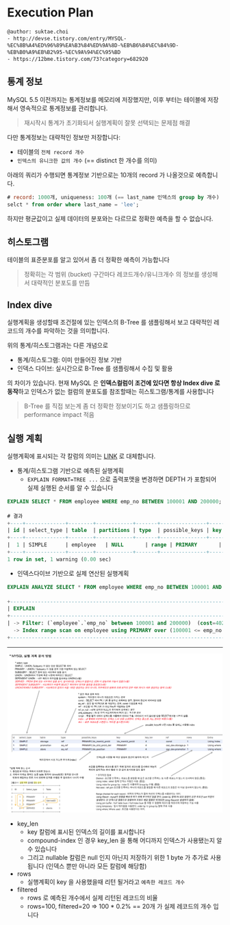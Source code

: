 # Execution Plan

```
@author: suktae.choi
- http://devse.tistory.com/entry/MYSQL-%EC%8B%A4%ED%96%89%EA%B3%84%ED%9A%8D-%EB%B6%84%EC%84%9D-%EB%B0%A9%EB%B2%95-%EC%9A%94%EC%95%BD
- https://12bme.tistory.com/73?category=682920
```

## 통계 정보

MySQL 5.5 이전까지는 통계정보를 메모리에 저장했지만, 이후 부터는 테이블에 저장해서 영속적으로 통계정보를 관리합니다.

> 재시작시 통계가 초기화되서 실행계획이 잘못 선택되는 문제점 해결

다만 통계정보는 대략적인 정보만 저장합니다:

- 테이블의 `전체 record 개수`
- `인덱스의 유니크한 값의 개수` (== distinct 한 개수를 의미)

아래의 쿼리가 수행되면 통계정보 기반으로는 10개의 record 가 나올것으로 예측합니다.

```sql
# record: 1000개, uniqueness: 100개 (== last_name 인덱스의 group by 개수)
selct * from order where last_name = 'lee';
```

하지만 평균값이고 실제 데이터의 분포와는 다르므로 정확한 예측을 할 수 없습니다.

## 히스토그램

테이블의 표준분포를 알고 있어서 좀 더 정확한 예측이 가능합니다

> 정확히는 각 범위 (bucket) 구간마다 레코드개수/유니크개수 의 정보를 생성해서 대략적인 분포도를 만듬

## Index dive

실행계획을 생성할때 조건절에 있는 인덱스의 B-Tree 를 샘플링해서 보고 대략적인 레코드의 개수를 파악하는 것을 의미합니다.

위의 통계/히스토그램과는 다른 개념으로

- 통계/히스토그램: 이미 만들어진 정보 기반
- 인덱스 다이브: 실시간으로 B-Tree 를 샘플링해서 수집 및 활용

의 차이가 있습니다. 현재 MySQL 은 **인덱스컬럼이 조건에 있다면 항상 Index dive 로 동작**하고 인덱스가 없는 컬럼의 분포도를 참조할때는 히스토그램/통계를 사용합니다

> B-Tree 를 직접 보는게 좀 더 정확한 정보이기도 하고 샘플링하므로 performance impact 적음

## 실행 계획

실행계획에 표시되는 각 칼럼의 의미는 [LINK](https://zzang9ha.tistory.com/436) 로 대체합니다.

- 통계/히스토그램 기반으로 예측된 실행계획
  - `EXPLAIN FORMAT=TREE ...` 으로 출력포맷을 변경하면 DEPTH 가 포함되어 실제 실행된 순서를 알 수 있습니다

```sql
EXPLAIN SELECT * FROM employee WHERE emp_no BETWEEN 100001 AND 200000;

# 결과
+----+-------------+--------+------------+-------+---------------+---------+---------+------+-------+----------+-------------+
| id | select_type | table  | partitions | type  | possible_keys | key     | key_len | ref  | rows  | filtered | Extra       |
+----+-------------+--------+------------+-------+---------------+---------+---------+------+-------+----------+-------------+
|  1 | SIMPLE      | employee   | NULL       | range | PRIMARY       | PRIMARY | 4       | NULL | 20080 |   100.00 | Using where |
+----+-------------+--------+------------+-------+---------------+---------+---------+------+-------+----------+-------------+
1 row in set, 1 warning (0.00 sec)
```

- 인덱스다이브 기반으로 실제 연산된 실행계획

```sql
EXPLAIN ANALYZE SELECT * FROM employee WHERE emp_no BETWEEN 100001 AND 200000;

+--------------------------------------------------------------------------------------------------------------------------------------------------------------------------------------------------------------------------------------------------------------------------------------------------------------+
| EXPLAIN                                                                                                                                                                                                                                                                                                      |
+--------------------------------------------------------------------------------------------------------------------------------------------------------------------------------------------------------------------------------------------------------------------------------------------------------------+
| -> Filter: (`employee`.`emp_no` between 100001 and 200000)  (cost=4021.24 rows=20080) (actual time=0.066..209.340 rows=10025 loops=1)
  -> Index range scan on employee using PRIMARY over (100001 <= emp_no <= 200000)  (cost=4021.24 rows=20080) (actual time=0.035..77.344 rows=10025 loops=1)|
+--------------------------------------------------------------------------------------------------------------------------------------------------------------------------------------------------------------------------------------------------------------------------------------------------------------+
```

***

<img src="1.png">

- key_len
  - key 칼럼에 표시된 인덱스의 길이를 표시합니다
  - compound-index 인 경우 key_len 을 통해 어디까지 인덱스가 사용됐는지 알 수 있습니다
  - 그리고 nullable 칼럼은 null 인지 아닌지 저장하기 위한 1 byte 가 추가로 사용됩니다 (인덱스 뿐만 아니라 모든 칼럼에 해당함)
- rows
  - 실행계획이 key 을 사용했을때 리턴 될거라고 `예측한 레코드 개수`
- filtered
  - rows 로 예측된 개수에서 실제 리턴된 레코드의 비율
  - rows=100, filtered=20 => 100 * 0.2% == 20개 가 실제 레코드의 개수 입니다
